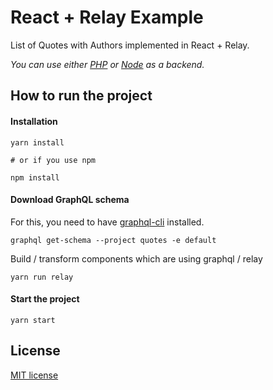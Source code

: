 # React + Relay Example

List of Quotes with Authors implemented in React + Relay.

*You can use either [PHP](https://github.com/juffalow/slim-graphql-eloquent-example) or [Node](https://github.com/juffalow/express-graphql-example) as a backend.*

## How to run the project

#### Installation

```shell
yarn install

# or if you use npm

npm install
```

#### Download GraphQL schema

For this, you need to have [graphql-cli](https://github.com/graphql-cli/graphql-cli) installed.

```shell
graphql get-schema --project quotes -e default
```

Build / transform components which are using graphql / relay

```shell
yarn run relay
```

#### Start the project

```shell
yarn start
```

## License

[MIT license](./LICENSE)

